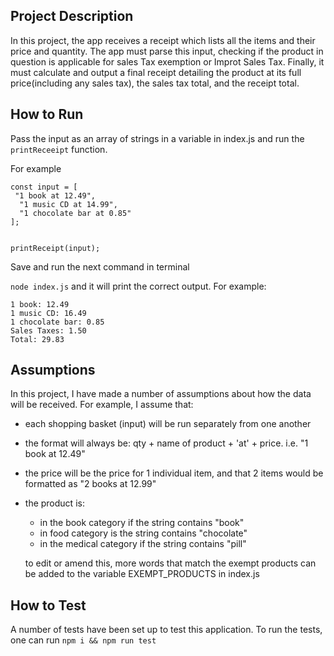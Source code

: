 ## Project Description

In this project, the app receives a receipt which lists all the items and their price and quantity. The app must parse this input, checking if the product in question is applicable for sales Tax exemption or Improt Sales Tax. Finally, it must calculate and output a final receipt detailing the product at its full price(including any sales tax), the sales tax total, and the receipt total.

## How to Run

Pass the input as an array of strings in a variable in index.js and run the `printReceeipt` function.

For example

```
const input = [
 "1 book at 12.49",
  "1 music CD at 14.99",
  "1 chocolate bar at 0.85"
];


printReceipt(input);
```

Save and run the next command in terminal

`node index.js` and it will print the correct output.
For example:

```
1 book: 12.49
1 music CD: 16.49
1 chocolate bar: 0.85
Sales Taxes: 1.50
Total: 29.83
```

## Assumptions

In this project, I have made a number of assumptions about how the data will be received. For example, I assume that:

- each shopping basket (input) will be run separately from one another
- the format will always be: qty + name of product + 'at' + price. i.e. "1 book at 12.49"
- the price will be the price for 1 individual item, and that 2 items would be formatted as "2 books at 12.99"
- the product is:

  - in the book category if the string contains "book"
  - in food category is the string contains "chocolate"
  - in the medical category if the string contains "pill"

  to edit or amend this, more words that match the exempt products can be added to the variable EXEMPT_PRODUCTS in index.js

## How to Test

A number of tests have been set up to test this application. To run the tests, one can run `npm i && npm run test`
